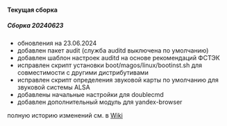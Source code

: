 #### Текущая сборка
##### Cборка 20240623
* обновления на 23.06.2024
* добавлен пакет audit (служба auditd выключена по умолчанию)
* добавлен шаблон настроек auditd на основе рекомендаций ФСТЭК
* исправлен скрипт установки boot/magos/linux/bootinst.sh для совместимости с другими дистрибутивами
* исправлен скрипт определения звуковой карты по умолчанию для звуковой системы ALSA
* добавлены начальные настройки для doublecmd
* добавлен дополнительный модуль для yandex-browser

полную историю изменений см. в [Wiki](https://github.com/magos-linux/magos-linux/wiki/История)
